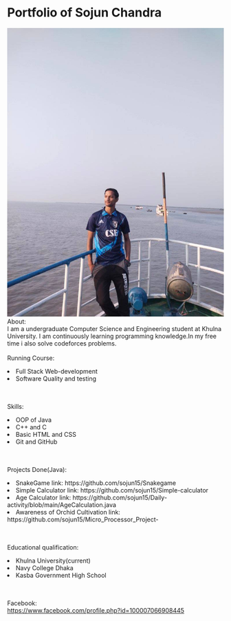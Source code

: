 # Portfolio of Sojun Chandra

![picture](sojun.jpg)
<br>
About:<br>
I am a undergraduate Computer Science and Engineering student at Khulna University.
I am continuously learning programming knowledge.In my free time i also solve codeforces problems.
<br><br>
Running Course:<br>
<li> Full Stack Web-development
<li> Software Quality and testing

<br><br>
Skills:
<li>OOP of Java 
<li> C++ and C
<li> Basic HTML and CSS
<li> Git and GitHub

<br><br>
Projects Done(Java):
<li> SnakeGame link: https://github.com/sojun15/Snakegame
<li> Simple Calculator link: https://github.com/sojun15/Simple-calculator
<li> Age Calculator link: https://github.com/sojun15/Daily-activity/blob/main/AgeCalculation.java
<li> Awareness of Orchid Cultivation link: https://github.com/sojun15/Micro_Processor_Project-

<br><br> 
Educational qualification:
<li>Khulna University(current)
<li> Navy College Dhaka
<li> Kasba Government High School


<br><br>
Facebook: <br>
https://www.facebook.com/profile.php?id=100007066908445
